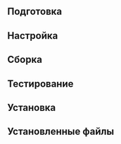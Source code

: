 <!-- 
	Этот шаблон  можно использовавть для инструкции по сборке пакета.
	<pkg :name="'mpc'" instsize showsbu2></pkg> - шапка с описанием пакета.
		параметры: name - название пакета из файла packages.json репозитория с пакетами. https://github.com/Linux4Yourself/Linux4Yourself.Book.Packages

	<package-script :package="'mpc'" :type="'prepare'"></package-script> - выводит инструкцию по использованию пакета.
		параметры:
			name - название пакета из файла packages.json репозитория с пакетами. https://github.com/Linux4Yourself/Linux4Yourself.Book.Packages
		  type - тип инструкции. Посмотрите содержимое каталога пакета, для которого необходимо вывечти инструкцию:
			Типовые файлы:
			- prepare - подготовка
			- patch - применить патч
			- build - сборка
			- test - тестирование
			- configure - настройка
			- install - установка
			- multi_prepare - подготовка multilib
  	  - multi_configure - настройка multilib
			- multi_build - сборка multilib
			- multi_install - установка multilib
 -->

<pkg :name="'mpc'" instsize showsbu></pkg>
## Подготовка
<package-script :package="'mpc'" :type="'prepare'"></package-script>
## Настройка
<package-script :package="'mpc'" :type="'configure'"></package-script>

## Сборка
<package-script :package="'mpc'" :type="'build'"></package-script>
## Тестирование
<package-script :package="'mpc'" :type="'test'"></package-script>

## Установка
<package-script :package="'mpc'" :type="'install'"></package-script>
 
## Установленные файлы
<package-script :package="'mpc'" :type="'files'"></package-script>

<script>
	new Vue({ el: '#main' })
</script> 
